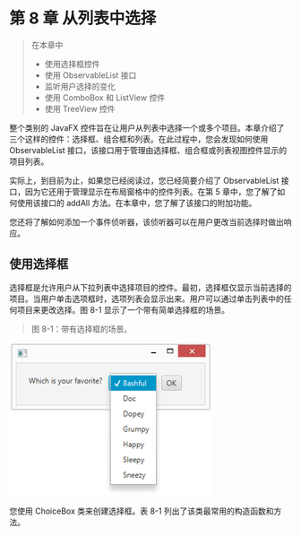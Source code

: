 # 第 8 章 从列表中选择

> 在本章中
>
> - 使用选择框控件
> - 使用 ObservableList 接口
> - 监听用户选择的变化
> - 使用 ComboBox 和 ListView 控件
> - 使用 TreeView 控件

整个类别的 JavaFX 控件旨在让用户从列表中选择一个或多个项目。本章介绍了三个这样的控件：选择框、组合框和列表。在此过程中，您会发现如何使用 ObservableList 接口，该接口用于管理由选择框、组合框或列表视图控件显示的项目列表。

实际上，到目前为止，如果您已经阅读过，您已经简要介绍了 ObservableList 接口，因为它还用于管理显示在布局窗格中的控件列表。在第 5 章中，您了解了如何使用该接口的 addAll 方法。在本章中，您了解了该接口的附加功能。

您还将了解如何添加一个事件侦听器，该侦听器可以在用户更改当前选择时做出响应。

## 使用选择框

选择框是允许用户从下拉列表中选择项目的控件。最初，选择框仅显示当前选择的项目。当用户单击选项框时，选项列表会显示出来。用户可以通过单击列表中的任何项目来更改选择。图 8-1 显示了一个带有简单选择框的场景。

> 图 8-1：带有选择框的场景。

![Figure 8-1](assets/Figure-8-1.png)

您使用 ChoiceBox 类来创建选择框。表 8-1 列出了该类最常用的构造函数和方法。

